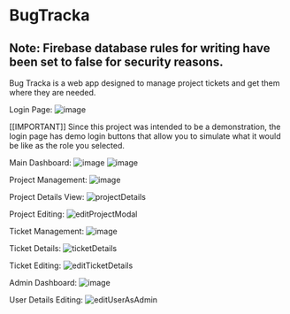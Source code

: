 # BugTracka

## **Note: Firebase database rules for writing have been set to false for security reasons.**

Bug Tracka is a web app designed to manage project tickets and get them where they are needed.

Login Page:
![image](https://user-images.githubusercontent.com/67857928/223749138-750df9f9-b437-4c2d-bb22-e4919ce58e59.png)

[[IMPORTANT]]
Since this project was intended to be a demonstration, the login page has demo login buttons 
that allow you to simulate what it would be like as the role you selected.


Main Dashboard:
![image](https://user-images.githubusercontent.com/67857928/223750333-235a10c6-afd2-46dd-847e-81be01980261.png)
![image](https://user-images.githubusercontent.com/67857928/223750489-63fe3126-12fd-48c2-8914-2daf4b7f3e96.png)

Project Management:
![image](https://user-images.githubusercontent.com/67857928/223750809-b170739e-856d-4418-9702-a8220451dcf4.png)

Project Details View:
![projectDetails](https://github.com/mvanditc/BugTracka/assets/67857928/bd9067ca-b629-45c2-a1f4-527d3eb0c053)

Project Editing:
![editProjectModal](https://github.com/mvanditc/BugTracka/assets/67857928/6b020ea5-1728-4f4f-ac63-bd4b008200da)

Ticket Management:
![image](https://user-images.githubusercontent.com/67857928/223750923-bd1d69cc-89e8-462b-87fb-d860381ca039.png)

Ticket Details:
![ticketDetails](https://github.com/mvanditc/BugTracka/assets/67857928/25640fd2-0955-43c2-8511-6227f3735aa2)

Ticket Editing:
![editTicketDetails](https://github.com/mvanditc/BugTracka/assets/67857928/d12d4059-9de5-400b-a129-1ad4c75b11f5)

Admin Dashboard:
![image](https://user-images.githubusercontent.com/67857928/223751028-2d09b501-6ec1-49f9-9afa-941010c51b14.png)

User Details Editing:
![editUserAsAdmin](https://github.com/mvanditc/BugTracka/assets/67857928/9e44bf93-180e-4f3c-b66b-4fd62c14dfd4)
